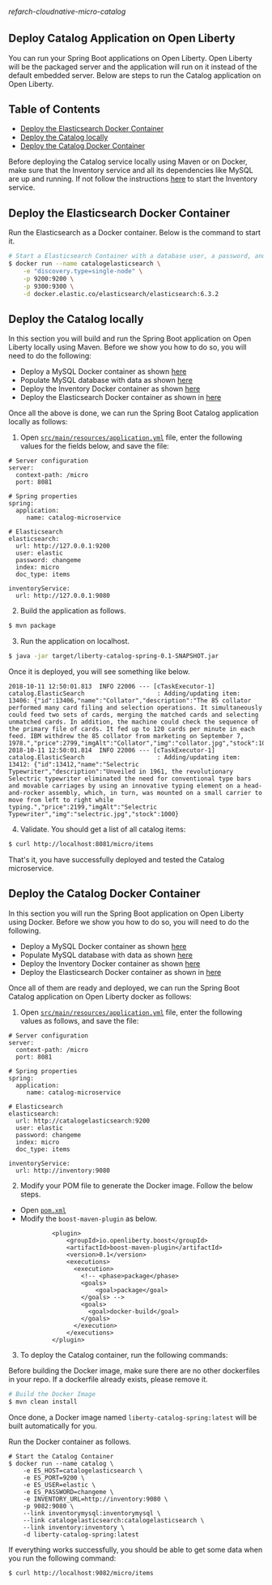 ###### refarch-cloudnative-micro-catalog

## Deploy Catalog Application on Open Liberty

You can run your Spring Boot applications on Open Liberty. Open Liberty will be the packaged server and the application will run on it instead of the default embedded server. Below are steps to run the Catalog application on Open Liberty.

## Table of Contents
+ [Deploy the Elasticsearch Docker Container](#deploy-the-elasticsearch-docker-container)
+ [Deploy the Catalog locally](#deploy-the-catalog-locally)
+ [Deploy the Catalog Docker Container](#deploy-the-catalog-docker-container)

Before deploying the Catalog service locally using Maven or on Docker, make sure that the Inventory service and all its dependencies like MySQL are up and running. If not follow the instructions [here](https://github.com/ibm-cloud-architecture/refarch-cloudnative-micro-inventory/blob/spring/OpenLiberty.MD) to start the Inventory service.

## Deploy the Elasticsearch Docker Container

Run the Elasticsearch as a Docker container. Below is the command to start it.
```bash
# Start a Elasticsearch Container with a database user, a password, and create a new database
$ docker run --name catalogelasticsearch \
    -e "discovery.type=single-node" \
    -p 9200:9200 \
    -p 9300:9300 \
    -d docker.elastic.co/elasticsearch/elasticsearch:6.3.2
```

## Deploy the Catalog locally

In this section you will build and run the Spring Boot application on Open Liberty locally using Maven. Before we show you how to do so, you will need to do the following:
* Deploy a MySQL Docker container as shown [here](https://github.com/ibm-cloud-architecture/refarch-cloudnative-micro-inventory/blob/spring/OpenLiberty.MD#deploy-the-mysql-docker-container)
* Populate MySQL database with data as shown [here](https://github.com/ibm-cloud-architecture/refarch-cloudnative-micro-inventory/blob/spring/OpenLiberty.MD#populate-the-mysql-database) 
* Deploy the Inventory Docker container as shown [here](https://github.com/ibm-cloud-architecture/refarch-cloudnative-micro-inventory/blob/spring/OpenLiberty.MD#deploy-the-inventory-docker-container)
* Deploy the Elasticsearch Docker container as shown in [here](#deploy-the-elasticsearch-docker-container)

Once all the above is done, we can run the Spring Boot Catalog application locally as follows:

1. Open [`src/main/resources/application.yml`](src/main/resources/application.yml) file, enter the following values for the fields below, and save the file:
    
```
# Server configuration
server:
  context-path: /micro
  port: 8081

# Spring properties
spring:
  application:
     name: catalog-microservice

# Elasticsearch
elasticsearch:
  url: http://127.0.0.1:9200
  user: elastic
  password: changeme
  index: micro
  doc_type: items

inventoryService:
  url: http://127.0.0.1:9080
```

2. Build the application as follows.
```bash
$ mvn package
```

3. Run the application on localhost.
```bash
$ java -jar target/liberty-catalog-spring-0.1-SNAPSHOT.jar
```

Once it is deployed, you will see something like below.

```
2018-10-11 12:50:01.813  INFO 22006 --- [cTaskExecutor-1] catalog.ElasticSearch                    : Adding/updating item:
13406: {"id":13406,"name":"Collator","description":"The 85 collator performed many card filing and selection operations. It simultaneously could feed two sets of cards, merging the matched cards and selecting unmatched cards. In addition, the machine could check the sequence of the primary file of cards. It fed up to 120 cards per minute in each feed. IBM withdrew the 85 collator from marketing on September 7, 1978.","price":2799,"imgAlt":"Collator","img":"collator.jpg","stock":1000}
2018-10-11 12:50:01.814  INFO 22006 --- [cTaskExecutor-1] catalog.ElasticSearch                    : Adding/updating item:
13412: {"id":13412,"name":"Selectric Typewriter","description":"Unveiled in 1961, the revolutionary Selectric typewriter eliminated the need for conventional type bars and movable carriages by using an innovative typing element on a head-and-rocker assembly, which, in turn, was mounted on a small carrier to move from left to right while typing.","price":2199,"imgAlt":"Selectric Typewriter","img":"selectric.jpg","stock":1000}
```

4. Validate. You should get a list of all catalog items:
```bash
$ curl http://localhost:8081/micro/items
```

That's it, you have successfully deployed and tested the Catalog microservice.

## Deploy the Catalog Docker Container

In this section you will run the Spring Boot application on Open Liberty using Docker. Before we show you how to do so, you will need to do the following.
* Deploy a MySQL Docker container as shown [here](https://github.com/ibm-cloud-architecture/refarch-cloudnative-micro-inventory/blob/spring/OpenLiberty.MD#deploy-the-mysql-docker-container)
* Populate MySQL database with data as shown [here](https://github.com/ibm-cloud-architecture/refarch-cloudnative-micro-inventory/blob/spring/OpenLiberty.MD#populate-the-mysql-database) 
* Deploy the Inventory Docker container as shown [here](https://github.com/ibm-cloud-architecture/refarch-cloudnative-micro-inventory/blob/spring/OpenLiberty.MD#deploy-the-inventory-docker-container)
* Deploy the Elasticsearch Docker container as shown in [here](#deploy-the-elasticsearch-docker-container)

Once all of them are ready and deployed, we can run the Spring Boot Catalog application on Open Liberty docker as follows:

1. Open [`src/main/resources/application.yml`](src/main/resources/application.yml) file, enter the following values as follows, and save the file:

```
# Server configuration
server:
  context-path: /micro
  port: 8081

# Spring properties
spring:
  application:
     name: catalog-microservice

# Elasticsearch
elasticsearch:
  url: http://catalogelasticsearch:9200
  user: elastic
  password: changeme
  index: micro
  doc_type: items

inventoryService:
  url: http://inventory:9080
```

2. Modify your POM file to generate the Docker image. Follow the below steps.
- Open [`pom.xml`](pom.xml)
- Modify the `boost-maven-plugin` as below.

```
            <plugin>
                <groupId>io.openliberty.boost</groupId>
                <artifactId>boost-maven-plugin</artifactId>
                <version>0.1</version>
                <executions>
                  <execution>
                    <!-- <phase>package</phase>
                    <goals>
                        <goal>package</goal>
                    </goals> -->
                    <goals>
                      <goal>docker-build</goal>
                    </goals>
                  </execution>
                </executions>
            </plugin>
```

3. To deploy the Catalog container, run the following commands:

Before building the Docker image, make sure there are no other dockerfiles in your repo. If a dockerfile already exists, please remove it.

```bash
# Build the Docker Image
$ mvn clean install 
```

Once done, a Docker image named `liberty-catalog-spring:latest` will be built automatically for you.

Run the Docker container as follows.

```
# Start the Catalog Container
$ docker run --name catalog \
    -e ES_HOST=catalogelasticsearch \
    -e ES_PORT=9200 \
    -e ES_USER=elastic \
    -e ES_PASSWORD=changeme \
    -e INVENTORY_URL=http://inventory:9080 \
    -p 9082:9080 \
    --link inventorymysql:inventorymysql \
    --link catalogelasticsearch:catalogelasticsearch \
    --link inventory:inventory \
    -d liberty-catalog-spring:latest
```

If everything works successfully, you should be able to get some data when you run the following command:
```bash
$ curl http://localhost:9082/micro/items
```



